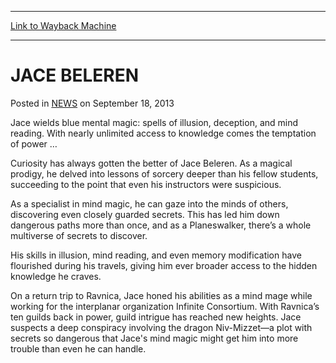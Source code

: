 
---
[Link to Wayback Machine](https://web.archive.org/web/20210502174239/https://magic.wizards.com/en/articles/archive/jace-beleren-2013-09-18)

[_metadata_:description]:- "A prodigy with a sometimes dangerous appetite for knowledge, Jace’s skills in illusion, mind-reading, and memory modification are nearly limitless as a Planeswalker."
[_metadata_:generator]:- "Drupal 7 (http://drupal.org)"
[_metadata_:node]:- "46518"
[_metadata_:publish_date]:- "2013-09-18"
[_metadata_:source]:- "div-main-content"
[_metadata_:title]:- "JACE BELEREN"
[_metadata_:wayback_capture_timestamp]:- "2021-05-02 17:42:39"
[_metadata_:wayback_raw_url]:- "https://web.archive.org/web/20210502174239id_/https://magic.wizards.com/en/articles/archive/jace-beleren-2013-09-18"
[_metadata_:wayback_url]:- "https://magic.wizards.com/en/articles/archive/jace-beleren-2013-09-18"
---


JACE BELEREN
============



 Posted in [NEWS](/en/articles?source=MX_Nav2020)
 on September 18, 2013 










Jace wields blue mental magic: spells of illusion, deception, and mind reading. With nearly unlimited access to knowledge comes the temptation of power …


Curiosity has always gotten the better of Jace Beleren. As a magical prodigy, he delved into lessons of sorcery deeper than his fellow students, succeeding to the point that even his instructors were suspicious.


As a specialist in mind magic, he can gaze into the minds of others, discovering even closely guarded secrets. This has led him down dangerous paths more than once, and as a Planeswalker, there’s a whole multiverse of secrets to discover.


His skills in illusion, mind reading, and even memory modification have flourished during his travels, giving him ever broader access to the hidden knowledge he craves.


On a return trip to Ravnica, Jace honed his abilities as a mind mage while working for the interplanar organization Infinite Consortium. With Ravnica’s ten guilds back in power, guild intrigue has reached new heights. Jace suspects a deep conspiracy involving the dragon Niv-Mizzet—a plot with secrets so dangerous that Jace's mind magic might get him into more trouble than even he can handle.







